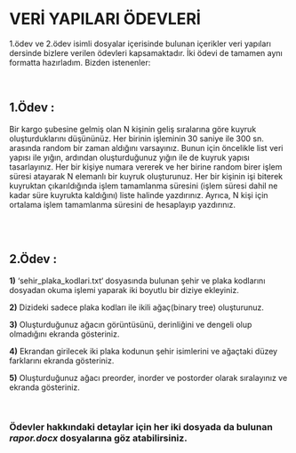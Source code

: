 # VERİ YAPILARI ÖDEVLERİ

1.ödev ve 2.ödev isimli dosyalar içerisinde bulunan içerikler veri yapıları dersinde bizlere verilen ödevleri kapsamaktadır. İki ödevi de tamamen aynı formatta hazırladım. Bizden istenenler:

<br/>

## 1.Ödev : 
Bir kargo şubesine gelmiş olan N kişinin geliş sıralarına göre kuyruk oluşturduklarını düşününüz. Her birinin işleminin 30 saniye ile 300 sn. arasında random bir zaman aldığını varsayınız. Bunun için öncelikle list veri yapısı ile yığın, ardından oluşturduğunuz yığın ile de kuyruk yapısı tasarlayınız. Her bir kişiye numara vererek ve her birine random birer işlem süresi atayarak N elemanlı bir kuyruk oluşturunuz. Her bir kişinin işi biterek kuyruktan çıkarıldığında işlem tamamlanma süresini (işlem süresi dahil ne kadar süre kuyrukta kaldığını) liste halinde yazdırınız. Ayrıca, N kişi için ortalama işlem tamamlanma süresini de hesaplayıp yazdırınız.

<br/>
<br/>

## 2.Ödev : 


**1)** ‘sehir_plaka_kodlari.txt‘ dosyasında bulunan şehir ve plaka kodlarını dosyadan okuma işlemi yaparak iki boyutlu bir diziye ekleyiniz.

**2)** Dizideki sadece plaka kodları ile ikili ağaç(binary tree) oluşturunuz.

**3)** Oluşturduğunuz ağacın görüntüsünü, derinliğini ve dengeli olup olmadığını ekranda gösteriniz.

**4)** Ekrandan girilecek iki plaka kodunun şehir isimlerini ve ağaçtaki düzey farklarını ekranda gösteriniz.

**5)** Oluşturduğunuz ağacı preorder, inorder ve postorder olarak sıralayınız ve ekranda gösteriniz.

<br/>

### Ödevler hakkındaki detaylar için her iki dosyada da bulunan *rapor.docx* dosyalarına göz atabilirsiniz.



